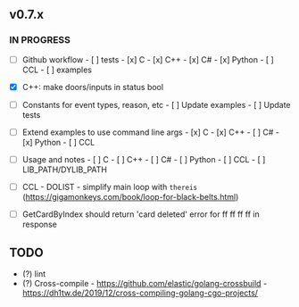 ## v0.7.x

### IN PROGRESS

- [ ] Github workflow
      - [ ] tests
            - [x] C
            - [x] C++
            - [x] C#
            - [x] Python
            - [ ] CCL
      - [ ] examples

- [x] C++: make doors/inputs in status bool

- [ ] Constants for event types, reason, etc
      - [ ] Update examples
      - [ ] Update tests

- [ ] Extend examples to use command line args
      - [x] C
      - [x] C++
      - [ ] C#
      - [x] Python
      - [ ] CCL
  
- [ ] Usage and notes
      - [ ] C
      - [ ] C++
      - [ ] C#
      - [ ] Python
      - [ ] CCL
      - [ ] LIB_PATH/DYLIB_PATH

- [ ] CCL
      - DOLIST
      - simplify main loop with `thereis` (https://gigamonkeys.com/book/loop-for-black-belts.html)

- [ ] GetCardByIndex should return 'card deleted' error for ff ff ff ff in response

## TODO

- (?) lint
- (?) Cross-compile
      - https://github.com/elastic/golang-crossbuild
      - https://dh1tw.de/2019/12/cross-compiling-golang-cgo-projects/

